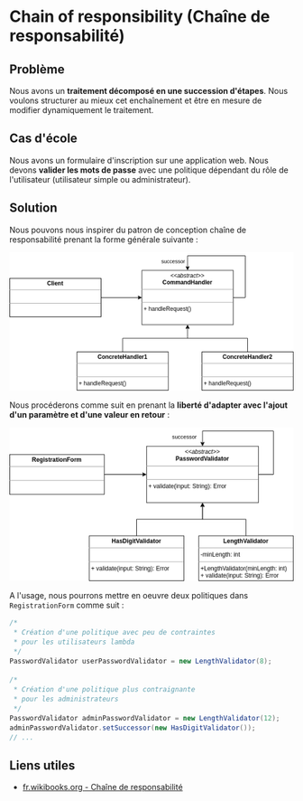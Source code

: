 # Chain of responsibility (Chaîne de responsabilité)

## Problème

Nous avons un **traitement décomposé en une succession d'étapes**. Nous voulons structurer au mieux cet enchaînement et être en mesure de modifier dynamiquement le traitement.

## Cas d'école

Nous avons un formulaire d'inscription sur une application web. Nous devons **valider les mots de passe** avec une politique dépendant du rôle de l'utilisateur (utilisateur simple ou administrateur).

## Solution

Nous pouvons nous inspirer du patron de conception chaîne de responsabilité prenant la forme générale suivante :

![UML ChainOfResponsibility](uml/UML_ChainOfResponsibility.drawio.png)

Nous procéderons comme suit en prenant la **liberté d'adapter avec l'ajout d'un paramètre et d'une valeur en retour** :

![UML ChainOfResponsibility](uml/UML_ChainOfResponsibility-PasswordValidator.drawio.png)

A l'usage, nous pourrons mettre en oeuvre deux politiques dans `RegistrationForm` comme suit :

```java
/*
 * Création d'une politique avec peu de contraintes
 * pour les utilisateurs lambda
 */
PasswordValidator userPasswordValidator = new LengthValidator(8);

/*
 * Création d'une politique plus contraignante
 * pour les administrateurs
 */
PasswordValidator adminPasswordValidator = new LengthValidator(12);
adminPasswordValidator.setSuccessor(new HasDigitValidator());
// ...
```

## Liens utiles

* [fr.wikibooks.org - Chaîne de responsabilité](https://fr.wikibooks.org/wiki/Patrons_de_conception/Cha%C3%AEne_de_responsabilit%C3%A9)

